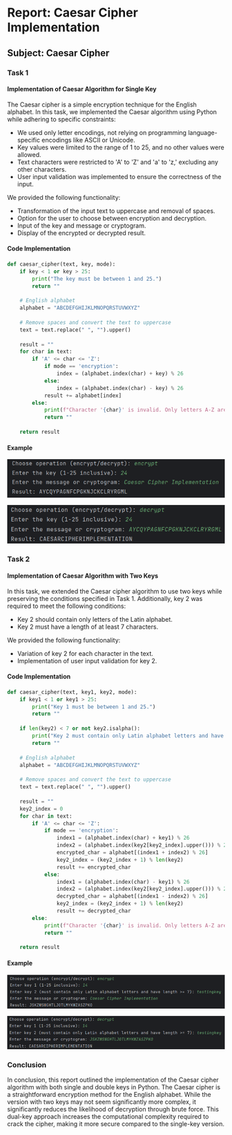 # Report: Caesar Cipher Implementation

## Subject: Caesar Cipher

### Task 1
#### Implementation of Caesar Algorithm for Single Key

The Caesar cipher is a simple encryption technique for the English alphabet. In this task, we implemented the Caesar algorithm using Python while adhering to specific constraints:

- We used only letter encodings, not relying on programming language-specific encodings like ASCII or Unicode.
- Key values were limited to the range of 1 to 25, and no other values were allowed.
- Text characters were restricted to 'A' to 'Z' and 'a' to 'z,' excluding any other characters.
- User input validation was implemented to ensure the correctness of the input.

We provided the following functionality:

- Transformation of the input text to uppercase and removal of spaces.
- Option for the user to choose between encryption and decryption.
- Input of the key and message or cryptogram.
- Display of the encrypted or decrypted result.

#### Code Implementation
```python
def caesar_cipher(text, key, mode):
    if key < 1 or key > 25:
        print("The key must be between 1 and 25.")
        return ""

    # English alphabet
    alphabet = "ABCDEFGHIJKLMNOPQRSTUVWXYZ"

    # Remove spaces and convert the text to uppercase
    text = text.replace(" ", "").upper()

    result = ""
    for char in text:
        if 'A' <= char <= 'Z':
            if mode == 'encryption':
                index = (alphabet.index(char) + key) % 26
            else:
                index = (alphabet.index(char) - key) % 26
            result += alphabet[index]
        else:
            print(f"Character '{char}' is invalid. Only letters A-Z are allowed.")
            return ""

    return result
```

#### Example
![Task 1 encrypt](Img/1.1encrypt.png)

![Task 1 decrypt](Img/1.1decrypt.png)


### Task 2
#### Implementation of Caesar Algorithm with Two Keys

In this task, we extended the Caesar cipher algorithm to use two keys while preserving the conditions specified in Task 1. Additionally, key 2 was required to meet the following conditions:

- Key 2 should contain only letters of the Latin alphabet.
- Key 2 must have a length of at least 7 characters.

We provided the following functionality:

- Variation of key 2 for each character in the text.
- Implementation of user input validation for key 2.

#### Code Implementation
```python
def caesar_cipher(text, key1, key2, mode):
    if key1 < 1 or key1 > 25:
        print("Key 1 must be between 1 and 25.")
        return ""

    if len(key2) < 7 or not key2.isalpha():
        print("Key 2 must contain only Latin alphabet letters and have a length of at least 7 characters.")
        return ""

    # English alphabet
    alphabet = "ABCDEFGHIJKLMNOPQRSTUVWXYZ"

    # Remove spaces and convert the text to uppercase
    text = text.replace(" ", "").upper()

    result = ""
    key2_index = 0
    for char in text:
        if 'A' <= char <= 'Z':
            if mode == 'encryption':
                index1 = (alphabet.index(char) + key1) % 26
                index2 = (alphabet.index(key2[key2_index].upper())) % 26
                encrypted_char = alphabet[(index1 + index2) % 26]
                key2_index = (key2_index + 1) % len(key2)
                result += encrypted_char
            else:
                index1 = (alphabet.index(char) - key1) % 26
                index2 = (alphabet.index(key2[key2_index].upper())) % 26
                decrypted_char = alphabet[(index1 - index2) % 26]
                key2_index = (key2_index + 1) % len(key2)
                result += decrypted_char
        else:
            print(f"Character '{char}' is invalid. Only letters A-Z are allowed.")
            return ""

    return result
```
#### Example
![Task 2 encrypt](Img/1.2encrypt.png)

![Task 2 decrypt](Img/1.2decrypt.png)

### Conclusion

In conclusion, this report outlined the implementation of the Caesar cipher algorithm with both single and double keys in Python. The Caesar cipher is a straightforward encryption method for the English alphabet. While the version with two keys may not seem significantly more complex, it significantly reduces the likelihood of decryption through brute force. This dual-key approach increases the computational complexity required to crack the cipher, making it more secure compared to the single-key version.